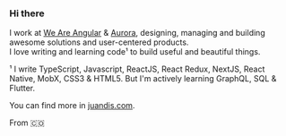 ### Hi there

I work at [We Are Angular](https://weareangular.com) & [Aurora](https://somosaurora.co), designing, managing and building awesome solutions and user-centered products.\
I love writing and learning code¹ to build useful and beautiful things.

¹ I write TypeScript, Javascript, ReactJS, React Redux, NextJS, React Native, MobX, CSS3 & HTML5. But I'm actively learning GraphQL, SQL & Flutter.

You can find more in [juandis.com](https://juandis.com/).

From 🇨🇴
